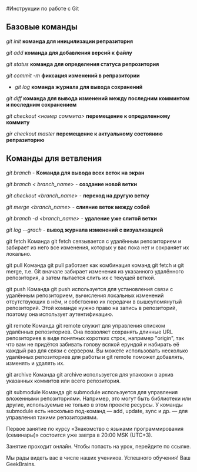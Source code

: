 #Инструкции по работе с Git

## Базовые команды

*git init* **команда для иницилизации репразитория**

*git add* **команда для добавления версий к файлу**

*git status* **команда для определения статуса репрозитория**

*git commit -m <messag>* **фиксация изменений в репразитории**

* *git log* **команда журнала для вывода сохранений**

*git diff* **команда для вывода изменений между последним комминтом и последним сохранением** 

*git checkout <номер соммита>* **перемещение к определенному коммиту**

*gir checkout master* **перемещение к актуальному состоянию репразиторию**
## Команды для ветвления 

*git branch* - **Команда для вывода всех веток на экран**

*git branch < branch_name>* - **создание новой ветки**

*git checkout <branch_name>* - **переход на другую ветку**

*git merge <branch_name>* - **слияние веток между собой**

*git branch -d <branch_name>* - **удаление уже слитой ветки**

*git log --grach* - **вывод журнала изменений с визуализацией**

git fetch
Команда git fetch связывается с удалённым репозиторием и забирает из него все изменения, которых у вас пока нет и сохраняет их локально.

git pull
Команда git pull работает как комбинация команд git fetch и git merge, т.е. Git вначале забирает изменения из указанного удалённого репозитория, а затем пытается слить их с текущей веткой.

git push
Команда git push используется для установления связи с удалённым репозиторием, вычисления локальных изменений отсутствующих в нём, и собственно их передачи в вышеупомянутый репозиторий. Этой команде нужно право на запись в репозиторий, поэтому она использует аутентификацию.

git remote
Команда git remote служит для управления списком удалённых репозиториев. Она позволяет сохранять длинные URL репозиториев в виде понятных коротких строк, например "origin", так что вам не придётся забивать голову всякой ерундой и набирать её каждый раз для связи с сервером. Вы можете использовать несколько удалённых репозиториев для работы и git remote поможет добавлять, изменять и удалять их.

git archive
Команда git archive используется для упаковки в архив указанных коммитов или всего репозитория.

git submodule
Команда git submodule используется для управления вложенными репозиториями. Например, это могут быть библиотеки или другие, используемые не только в этом проекте ресурсы. У команды submodule есть несколько под-команд — add, update, sync и др. — для управления такими репозиториями.

Первое занятие по курсу «Знакомство с языками программирования (семинары)» состоится уже завтра в 20:00 MSK (UTC+3).

Занятие проходит онлайн. Чтобы попасть на урок, перейдите по ссылке.

Мы рады видеть вас в числе наших учеников. Успешного обучения!
Ваш GeekBrains.